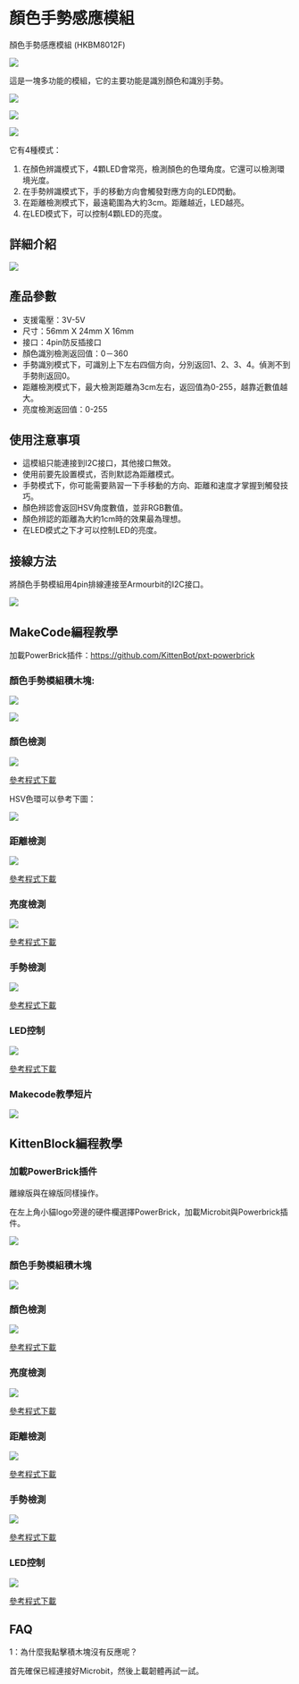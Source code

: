# 顏色手勢感應模組 

顏色手勢感應模組 (HKBM8012F)

![](./images/09_06.png)

這是一塊多功能的模組，它的主要功能是識別顏色和識別手勢。

![](./images/IMG_2572.GIF)

![](./images/IMG_2573.GIF)

![](./images/IMG_2574.GIF)

它有4種模式：

1. 在顏色辨識模式下，4顆LED會常亮，檢測顏色的色環角度。它還可以檢測環境光度。
1. 在手勢辨識模式下，手的移動方向會觸發對應方向的LED閃動。
1. 在距離檢測模式下，最遠範圍為大約3cm。距離越近，LED越亮。
1. 在LED模式下，可以控制4顆LED的亮度。

## 詳細介紹

![](./images/09_05.png)

## 產品參數

- 支援電壓：3V-5V
- 尺寸：56mm X 24mm X 16mm
- 接口：4pin防反插接口
- 顏色識別檢測返回值：0－360
- 手勢識別模式下，可識別上下左右四個方向，分別返回1、2、3、4。偵測不到手勢則返回0。
- 距離檢測模式下，最大檢測距離為3cm左右，返回值為0-255，越靠近數值越大。
- 亮度檢測返回值：0-255

## 使用注意事項

- 這模組只能連接到I2C接口，其他接口無效。
- 使用前要先設置模式，否則默認為距離模式。
- 手勢模式下，你可能需要熟習一下手移動的方向、距離和速度才掌握到觸發技巧。
- 顏色辨認會返回HSV角度數值，並非RGB數值。
- 顏色辨認的距離為大約1cm時的效果最為理想。
- 在LED模式之下才可以控制LED的亮度。

## 接線方法

將顏色手勢模組用4pin排線連接至Armourbit的I2C接口。

![](./kbimages/gesturecon.jpg)

## MakeCode編程教學

加載PowerBrick插件：https://github.com/KittenBot/pxt-powerbrick

### 顏色手勢模組積木塊:

![](./images/colorgestureblocks1.png)

![](./images/colorgestureblocks2.png)

### 顏色檢測

![](./images/color.png)

[參考程式下載](https://bit.ly/PowerbrickM7_01Hex)

HSV色環可以參考下圖：

![](./images/hsv.jpg)

### 距離檢測

![](./images/colordist.png)

[參考程式下載](https://bit.ly/PowerbrickM7_03Hex)

### 亮度檢測

![](./images/colorbrightness.png)

[參考程式下載](https://bit.ly/PowerbrickM7_02Hex)

### 手勢檢測

![](./images/gesture.png)

[參考程式下載](https://bit.ly/PowerbrickM7_04Hex)

### LED控制

![](./images/led.png)

[參考程式下載](https://bit.ly/PowerbrickM7_05Hex)

### Makecode教學短片

[![](./images/gesturetut.png)](https://www.youtube.com/watch?v=7WrkDYMc2f0)

## KittenBlock編程教學

### 加載PowerBrick插件

離線版與在線版同樣操作。

在左上角小貓logo旁邊的硬件欄選擇PowerBrick，加載Microbit與Powerbrick插件。

![](./kbimages/addextension.png)

### 顏色手勢模組積木塊

![](./kbimages/kbcolorgestureblocks.png)

### 顏色檢測

![](./kbimages/kbcolor.png)

[參考程式下載](www.google.com)

### 亮度檢測

![](./kbimages/kbbrightness.png)

[參考程式下載](www.google.com)

### 距離檢測

![](./kbimages/kbcolordist.png)

[參考程式下載](www.google.com)

### 手勢檢測

![](./kbimages/kbgesture.png)

[參考程式下載](www.google.com)

### LED控制

![](./kbimages/kbled.png)

[參考程式下載](www.google.com)

## FAQ

1：為什麼我點擊積木塊沒有反應呢？

首先確保已經連接好Microbit，然後上載韌體再試一試。